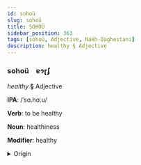 ```yaml
---
id: sohoü
slug: sohoü
title: SOHOÜ
sidebar_position: 363
tags: [sohoü, Adjective, Nakh-Daghestani]
description: healthy § Adjective
---
```


### sohoü&emsp;<span kind="abugida">ɐɂɽʄ</span>

*healthy* **§** Adjective

**IPA**: /ˈsɑ.hɑ.u/

**Verb**: to be healthy

**Noun**: healthiness

**Modifier**: healthy

<details>
    <summary>Origin</summary>
    Avar сахав saxaw [saχaw]<br/>
    <em>Nakh-Daghestani Language Family</em>
</details>